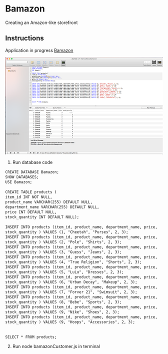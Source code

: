 # Bamazon
Creating an Amazon-like storefront

## Instructions
Application in progress
[Bamazon](https://kimjaydot.github.io/Bamazon)

![Database Image](https://raw.githubusercontent.com/kimjaydot/Bamazon/master/images/database.png)

1. Run database code
```
CREATE DATABASE Bamazon;
SHOW DATABASES; 
USE Bamazon;

CREATE TABLE products (
item_id INT NOT NULL,
product_name VARCHAR(255) DEFAULT NULL,
department_name VARCHAR(255) DEFAULT NULL,
price INT DEFAULT NULL, 
stock_quantity INT DEFAULT NULL); 

INSERT INTO products (item_id, product_name, department_name, price, stock_quantity ) VALUES (1, "Cheetah", "Purses", 2, 3);
INSERT INTO products (item_id, product_name, department_name, price, stock_quantity ) VALUES (2, "Pole", "Shirts", 2, 3);
INSERT INTO products (item_id, product_name, department_name, price, stock_quantity ) VALUES (3, "Guess", "Jeans", 2, 3);
INSERT INTO products (item_id, product_name, department_name, price, stock_quantity ) VALUES (4, "True Religion", "Shorts", 2, 3);
INSERT INTO products (item_id, product_name, department_name, price, stock_quantity ) VALUES (5, "LuLu", "Dresses", 2, 3);
INSERT INTO products (item_id, product_name, department_name, price, stock_quantity ) VALUES (6, "Urban Decay", "Makeup", 2, 3);
INSERT INTO products (item_id, product_name, department_name, price, stock_quantity ) VALUES (7, "Forver 21", "Swimsuit", 2, 3);
INSERT INTO products (item_id, product_name, department_name, price, stock_quantity ) VALUES (8, "Bebe", "Sports", 2, 3);
INSERT INTO products (item_id, product_name, department_name, price, stock_quantity ) VALUES (9, "Nike", "Shoes", 2, 3);
INSERT INTO products (item_id, product_name, department_name, price, stock_quantity ) VALUES (9, "Hoops", "Accessories", 2, 3);


SELECT * FROM products;

```

2. Run node bamazonCustomer.js in terminal
